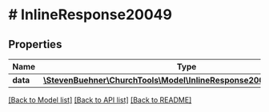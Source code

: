 # # InlineResponse20049

## Properties

Name | Type | Description | Notes
------------ | ------------- | ------------- | -------------
**data** | [**\StevenBuehner\ChurchTools\Model\InlineResponse20044DataAccounts**](InlineResponse20044DataAccounts.md) |  | [optional]

[[Back to Model list]](../../README.md#models) [[Back to API list]](../../README.md#endpoints) [[Back to README]](../../README.md)
